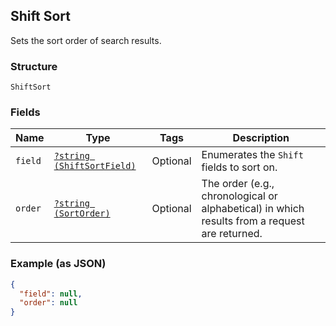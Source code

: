 ## Shift Sort

Sets the sort order of search results.

### Structure

`ShiftSort`

### Fields

| Name | Type | Tags | Description |
|  --- | --- | --- | --- |
| `field` | [`?string (ShiftSortField)`](/doc/models/shift-sort-field.md) | Optional | Enumerates the `Shift` fields to sort on. |
| `order` | [`?string (SortOrder)`](/doc/models/sort-order.md) | Optional | The order (e.g., chronological or alphabetical) in which results from a request are returned. |

### Example (as JSON)

```json
{
  "field": null,
  "order": null
}
```

